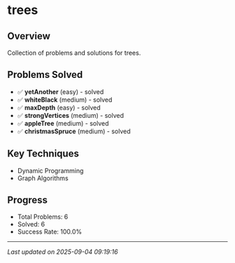 # trees

## Overview
Collection of problems and solutions for trees.

## Problems Solved
- ✅ **yetAnother** (easy) - solved
- ✅ **whiteBlack** (medium) - solved
- ✅ **maxDepth** (easy) - solved
- ✅ **strongVertices** (medium) - solved
- ✅ **appleTree** (medium) - solved
- ✅ **christmasSpruce** (medium) - solved

## Key Techniques
- Dynamic Programming
- Graph Algorithms

## Progress
- Total Problems: 6
- Solved: 6
- Success Rate: 100.0%

---
*Last updated on 2025-09-04 09:19:16*
